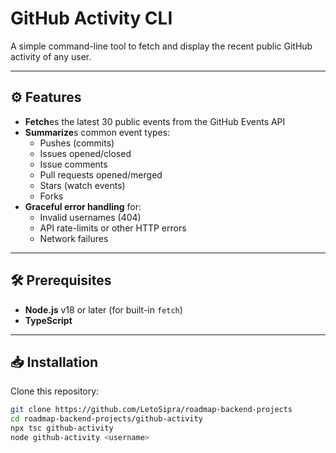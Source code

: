 # GitHub Activity CLI

A simple command-line tool to fetch and display the recent public GitHub activity of any user.

---

## ⚙️ Features

- **Fetch**es the latest 30 public events from the GitHub Events API
- **Summarize**s common event types:
  - Pushes (commits)
  - Issues opened/closed
  - Issue comments
  - Pull requests opened/merged
  - Stars (watch events)
  - Forks
- **Graceful error handling** for:
  - Invalid usernames (404)
  - API rate-limits or other HTTP errors
  - Network failures

---

## 🛠️ Prerequisites

- **Node.js** v18 or later (for built-in `fetch`)
- **TypeScript**

---

## 📥 Installation

Clone this repository:

```bash
git clone https://github.com/LetoSipra/roadmap-backend-projects
cd roadmap-backend-projects/github-activity
npx tsc github-activity
node github-activity <username>
```
